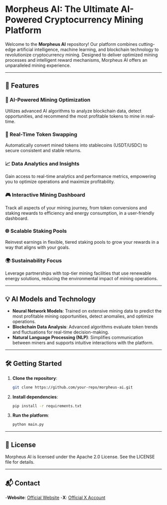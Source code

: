 # Morpheus AI: The Ultimate AI-Powered Cryptocurrency Mining Platform

Welcome to the **Morpheus AI** repository! Our platform combines cutting-edge artificial intelligence, machine learning, and blockchain technology to revolutionize cryptocurrency mining. Designed to deliver optimized mining processes and intelligent reward mechanisms, Morpheus AI offers an unparalleled mining experience.

---

## 🚀 Features

### 🤖 AI-Powered Mining Optimization
Utilizes advanced AI algorithms to analyze blockchain data, detect opportunities, and recommend the most profitable tokens to mine in real-time.

### 💸 Real-Time Token Swapping
Automatically convert mined tokens into stablecoins (USDT/USDC) to secure consistent and stable returns.

### 📈 Data Analytics and Insights
Gain access to real-time analytics and performance metrics, empowering you to optimize operations and maximize profitability.

### 🎮 Interactive Mining Dashboard
Track all aspects of your mining journey, from token conversions and staking rewards to efficiency and energy consumption, in a user-friendly dashboard.

### 🌐 Scalable Staking Pools
Reinvest earnings in flexible, tiered staking pools to grow your rewards in a way that aligns with your goals.

### 🌍 Sustainability Focus
Leverage partnerships with top-tier mining facilities that use renewable energy solutions, reducing the environmental impact of mining operations.

---

## 💡 AI Models and Technology

- **Neural Network Models**: Trained on extensive mining data to predict the most profitable mining opportunities, detect anomalies, and optimize operations.
- **Blockchain Data Analysis**: Advanced algorithms evaluate token trends and fluctuations for real-time decision-making.
- **Natural Language Processing (NLP)**: Simplifies communication between miners and supports intuitive interactions with the platform.

---

## 🛠 Getting Started

1. **Clone the repository**:  
   ```bash
   git clone https://github.com/your-repo/morpheus-ai.git

2. **Install dependencies**:
   ```bash
   pip install -r requirements.txt

3. **Run the platform**:
   ```bash
   python main.py

---
## 📜 License
Morpheus AI is licensed under the Apache 2.0 License. See the LICENSE file for details.

---
## 📬 Contact

-**Website**: [Official Website](https://www.morpheusai.cc)
-**X**: [Official X Account](https://x.com/Morpheus__AI)
